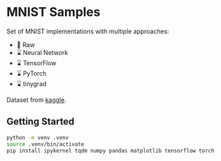 # MNIST Samples

Set of MNIST implementations with multiple approaches:

- :construction: Raw 
- :hourglass: Neural Network
- :hourglass: TensorFlow
- :hourglass: PyTorch
- :hourglass: tinygrad

Dataset from [kaggle](https://www.kaggle.com/datasets/hojjatk/mnist-dataset).

## Getting Started

```bash
python -m venv .venv
source .venv/bin/activate
pip install ipykernel tqdm numpy pandas matplotlib tensorflow torch
```